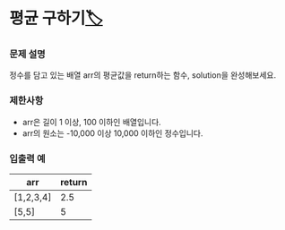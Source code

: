 # 평균 구하기[🏷️](https://programmers.co.kr/learn/courses/30/lessons/12944)

### 문제 설명
정수를 담고 있는 배열 arr의 평균값을 return하는 함수, solution을 완성해보세요.

### 제한사항
- arr은 길이 1 이상, 100 이하인 배열입니다.
- arr의 원소는 -10,000 이상 10,000 이하인 정수입니다.

### 입출력 예
arr | return
---|---
[1,2,3,4] | 2.5
[5,5] | 5
